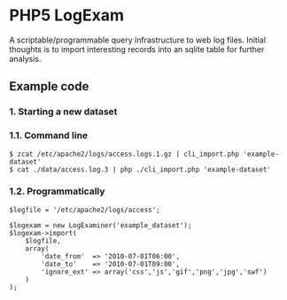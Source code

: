 PHP5 LogExam
============

A scriptable/programmable query infrastructure to web log files. Initial thoughts is to import interesting records into an sqlite table for further analysis.



Example code
------------

### 1. Starting a new dataset ###

### 1.1. Command line

	$ zcat /etc/apache2/logs/access.logs.1.gz | cli_import.php 'example-dataset'
	$ cat ./data/access.log.3 | php ./cli_import.php 'example-dataset'


### 1.2. Programmatically

	$logfile = '/etc/apache2/logs/access';

	$logexam = new LogExaminer('example_dataset');
	$logexam->import(
		$logfile,
		array(
			'date_from'  => '2010-07-01T06:00',
			'date_to'    => '2010-07-01T09:00',
			'ignore_ext' => array('css','js','gif','png','jpg','swf')
		)
	);